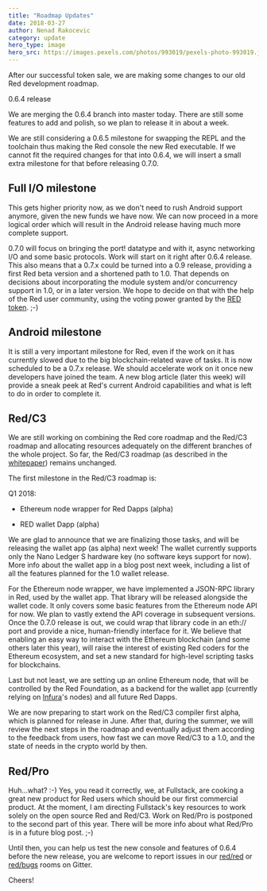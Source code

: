 ```yaml
---
title: "Roadmap Updates"
date: 2018-03-27 
author: Nenad Rakocevic 
category: update
hero_type: image
hero_src: https://images.pexels.com/photos/993019/pexels-photo-993019.jpeg?auto=compress&cs=tinysrgb&h=650&w=940
---
```


After our successful token sale, we are making some changes to our old Red development roadmap.

0.6.4 release

We are merging the 0.6.4 branch into master today. There are still some features to add and polish, so we plan to release it in about a week.

We are still considering a 0.6.5 milestone for swapping the REPL and the toolchain thus making the Red console the new Red executable. If we cannot fit the required changes for that into 0.6.4, we will insert a small extra milestone for that before releasing 0.7.0.

## Full I/O milestone

This gets higher priority now, as we don't need to rush Android support anymore, given the new funds we have now. We can now proceed in a more logical order which will result in the Android release having much more complete support.

0.7.0 will focus on bringing the port! datatype and with it, async networking I/O and some basic protocols. Work will start on it right after 0.6.4 release. This also means that a 0.7.x could be turned into a 0.9 release, providing a first Red beta version and a shortened path to 1.0. That depends on decisions about incorporating the module system and/or concurrency support in 1.0, or in a later version. We hope to decide on that with the help of the Red user community, using the voting power granted by the [RED token](https://ico.red-lang.org/RED-whitepaper.pdf). ;-)

## Android milestone

It is still a very important milestone for Red, even if the work on it has currently slowed due to the big blockchain-related wave of tasks. It is now scheduled to be a 0.7.x release. We should accelerate work on it once new developers have joined the team. A new blog article (later this week) will provide a sneak peek at Red's current Android capabilities and what is left to do in order to complete it.

## Red/C3

We are still working on combining the Red core roadmap and the Red/C3 roadmap and allocating resources adequately on the different branches of the whole project. So far, the Red/C3 roadmap (as described in the [whitepaper](https://ico.red-lang.org/RED-whitepaper.pdf)) remains unchanged.

The first milestone in the Red/C3 roadmap is:

Q1 2018:

* Ethereum node wrapper for Red Dapps (alpha)

* RED wallet Dapp (alpha)


We are glad to announce that we are finalizing those tasks, and will be releasing the wallet app (as alpha) next week! The wallet currently supports only the Nano Ledger S hardware key (no software keys support for now). More info about the wallet app in a blog post next week, including a list of all the features planned for the 1.0 wallet release.

For the Ethereum node wrapper, we have implemented a JSON-RPC library in Red, used by the wallet app. That library will be released alongside the wallet code. It only covers some basic features from the Ethereum node API for now. We plan to vastly extend the API coverage in subsequent versions. Once the 0.7.0 release is out, we could wrap that library code in an eth:// port and provide a nice, human-friendly interface for it. We believe that enabling an easy way to interact with the Ethereum blockchain (and some others later this year), will raise the interest of existing Red coders for the Ethereum ecosystem, and set a new standard for high-level scripting tasks for blockchains.

Last but not least, we are setting up an online Ethereum node, that will be controlled by the Red Foundation, as a backend for the wallet app (currently relying on [Infura](https://infura.io/)'s nodes) and all future Red Dapps.

We are now preparing to start work on the Red/C3 compiler first alpha, which is planned for release in June. After that, during the summer, we will review the next steps in the roadmap and eventually adjust them according to the feedback from users, how fast we can move Red/C3 to a 1.0, and the state of needs in the crypto world by then.

## Red/Pro

Huh...what? :-) Yes, you read it correctly, we, at Fullstack, are cooking a great new product for Red users which should be our first commercial product. At the moment, I am directing Fullstack's key resources to work solely on the open source Red and Red/C3. Work on Red/Pro is postponed to the second part of this year. There will be more info about what Red/Pro is in a future blog post. ;-)

Until then, you can help us test the new console and features of 0.6.4 before the new release, you are welcome to report issues in our [red/red](https://gitter.im/red/red) or [red/bugs](https://gitter.im/red/bugs) rooms on Gitter.

Cheers! 